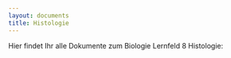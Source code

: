 ```yaml
---
layout: documents
title: Histologie
---
```

Hier findet Ihr alle Dokumente zum Biologie Lernfeld 8 Histologie:

